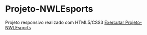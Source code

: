 # Projeto-NWLEsports
 Projeto responsivo realizado com HTML5/CSS3
 <a href="https://vitorfidelis.github.io/Projeto-NWLEsports/">Exercutar Projeto-NWLEsports</a>
